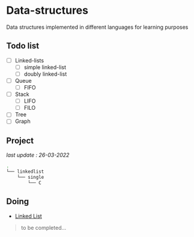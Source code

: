 # Data-structures
Data structures implemented in different languages for learning purposes

## Todo list

- [ ] Linked-lists
  - [ ] simple linked-list
  - [ ] doubly linked-list
- [ ] Queue
  - [ ] FIFO
- [ ] Stack
  - [ ] LIFO
  - [ ] FILO
- [ ] Tree
- [ ] Graph

## Project 

*last update : 26-03-2022*

```bash
.
└── linkedlist
    └── single
        └── C
```

## Doing
- [Linked List](linkedlist/single)


> to be completed...

